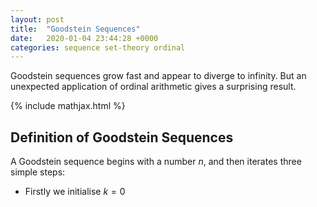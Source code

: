 ```yaml
---
layout: post
title:  "Goodstein Sequences"
date:   2020-01-04 23:44:28 +0000
categories: sequence set-theory ordinal
---
```


Goodstein sequences grow fast and appear to diverge to infinity.
But an unexpected application of ordinal arithmetic gives a surprising result.

{% include mathjax.html %}

## Definition of Goodstein Sequences

A Goodstein sequence begins with a number $n$,
and then iterates three simple steps:

- Firstly we initialise $k=0$
